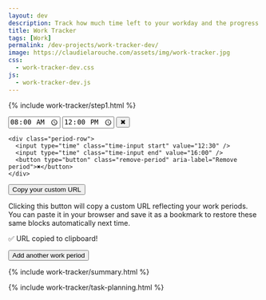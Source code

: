 ```yaml
---
layout: dev
description: Track how much time left to your workday and the progress of your daily tasks
title: Work Tracker
tags: [Work]
permalink: /dev-projects/work-tracker-dev/
image: https://claudielarouche.com/assets/img/work-tracker.jpg
css: 
  - work-tracker-dev.css
js:  
  - work-tracker-dev.js
---
```


<div class="workday-tracker">

  {% include work-tracker/step1.html %} 

  <div id="workday-periods" class="workday-periods" aria-live="polite">
    <!-- Work periods are dynamically built by JS.
         Default values are shown only if no ?periods= param is found. -->
    <div class="period-row">
      <input type="time" class="time-input start" value="08:00" />
      <input type="time" class="time-input end" value="12:00" />
      <button type="button" class="remove-period" aria-label="Remove period">✖</button>
    </div>

    <div class="period-row">
      <input type="time" class="time-input start" value="12:30" />
      <input type="time" class="time-input end" value="16:00" />
      <button type="button" class="remove-period" aria-label="Remove period">✖</button>
    </div>
  </div>

  <!-- Copy custom URL section -->
  <div class="custom-url-section">
    <button type="button" id="copy-url-btn">Copy your custom URL</button>
    <p class="custom-url-note">
      Clicking this button will copy a custom URL reflecting your work periods.  
      You can paste it in your browser and save it as a bookmark to restore these same blocks automatically next time.
    </p>
    <p id="copy-confirmation" class="copy-confirmation hidden">✅ URL copied to clipboard!</p>
  </div>

  <button type="button" class="add-period" id="add-period">Add another work period</button>

  {% include work-tracker/summary.html %} 
</div>

{% include work-tracker/task-planning.html %}
